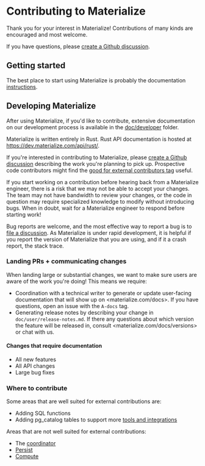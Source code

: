 # Contributing to Materialize

Thank you for your interest in Materialize! Contributions of many kinds are encouraged and most welcome.

If you have questions, please [create a Github discussion](https://github.com/MaterializeInc/materialize/discussions/new/choose).

## Getting started

The best place to start using Materialize is probably the documentation [instructions](https://materialize.com/docs).

## Developing Materialize

After using Materialize, if you'd like to contribute, extensive documentation on
our development process is available in the [doc/developer](doc/developer) folder.

Materialize is written entirely in Rust. Rust API documentation is hosted at
<https://dev.materialize.com/api/rust/>.

If you're interested in contributing to Materialize, please [create a Github
discussion](https://github.com/MaterializeInc/materialize/discussions/new?category=contribute-to-materialize)
describing the work you're planning to pick up. Prospective code contributors might
find the [good for external contributors tag](https://github.com/MaterializeInc/materialize/discussions/categories/contribute-to-materialize?discussions_q=is%3Aopen+category%3A%22Contribute+to+Materialize%22+label%3A%22D-good+for+external+contributors%22) useful.

If you start working on a contribution before hearing back from a Materialize
engineer, there is a risk that we may not be able to accept your changes. The
team may not have bandwidth to review your changes, or the code in question may
require specialized knowledge to modify without introducing bugs. When in
doubt, wait for a Materialize engineer to respond before starting work!

Bug reports are welcome, and the most effective way to report a bug is to [file
a discussion](https://github.com/MaterializeInc/materialize/discussions/new?category=bug-reports). As
Materialize is under rapid development, it is helpful if you report the version
of Materialize that you are using, and if it a crash report, the stack trace.

### Landing PRs + communicating changes

When landing large or substantial changes, we want to make sure users are aware of the work you're doing! This means we require:

- Coordination with a technical writer to generate or update user-facing documentation that will show up on <materialize.com/docs>. If you have questions, open an issue with the `A-docs` tag.
- Generating release notes by describing your change in `doc/user/release-notes.md`. If there any questions about which version the feature will be released in, consult <materialize.com/docs/versions> or chat with us.

#### Changes that require documentation

- All new features
- All API changes
- Large bug fixes

### Where to contribute
Some areas that are well suited for external contributions are:
- Adding SQL functions
- Adding pg_catalog tables to support more [tools and integrations](https://materialize.com/docs/integrations/)

Areas that are not well suited for external contributions:
- The [coordinator](https://github.com/MaterializeInc/materialize/tree/main/src/adapter/src/coord)
- [Persist](https://github.com/MaterializeInc/materialize/tree/main/src/persist)
- [Compute](https://github.com/MaterializeInc/materialize/tree/main/src/compute)
